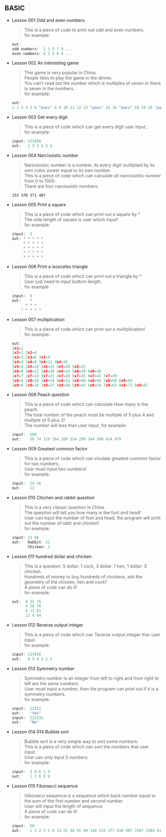 ## BASIC
-   Lesson 001  Odd and even numbers

    >   This is a piece of code to print out odd and even numbers.  
    >   for example:
    ```c++
    out:
    odd numbers:  1 3 5 7 9 ...
    even numbers: 0 2 4 6 8 ...
    ```
-   Lesson 002  An interesting game
    >   This game is very popular in China.  
    >   People likes to play the game in the dinner.  
    >   You can't read out the number which is multiples of seven or there is seven in the numbers.   
    >   for example:
    ```c++
    out: 
    1 2 3 4 5 6 "pass" 8 9 10 11 12 13 "pass" 15 16 "pass" 18 19 20 "pass" 21 22 23 24 25 26 "pass" "pass" 29 30 ...
    ```
-   Lesson 003 Get every digit
    >   This is a piece of code which can get every digit user input,  
    >   for example:
    ```c++
    input: 123456
    out:   1 2 3 4 5 6
    ```
-   Lesson 004 Narcissistic number
    >  Naricissistic number is a number, its every digit multiplied by its own cubic power equal to its own number.  
    >   This is a piece of code which can calculate all naricissistic number from 0 to 1000.  
    >   There are four narcissistic numbers:
    ```
    153 370 371 407
    ```
-   Lesson 005  Print a square 
    >   This is a piece of code which can print out a square by *  
    >   The side length of square is user which input!  
    >   for example:
    ```c++
    input:  5
    out: * * * * *
         * * * * *
         * * * * *
         * * * * *
         * * * * *
    ```
-   Lesson 006  Print a isosceles triangle 
    >   This is a piece of code which can print out a triangle by *  
    >   User just need to input bottom length.  
    >   for example
    ```c++
    input:  5
    out:    *
          * * *
        * * * * *
    ```
-   Lesson 007  multiplication
    >   This is a piece of code which can print out a multiplication!   
    >   for example:
    ```c++
    out:
    1x1=1
    1x2=2 2x2=4
    1x3=3 2x3=6 3x3=9
    1x4=4 2x4=8 3x4=12 4x4=16
    1x5=5 2x5=10 3x5=15 4x5=20 5x5=25
    1x6=6 2x6=12 3x6=18 4x6=24 5x6=30 6x6=36
    1x7=7 2x7=14 3x7=21 4x7=28 5x7=35 6x7=42 7x7=49
    1x8=8 2x8=16 3x8=24 4x8=32 5x8=40 6x8=48 7x8=56 8x8=64
    1x9=9 2x9=18 3x9=27 4x9=36 5x9=45 6x9=54 7x9=63 8x9=72 9x9=81
    ```
-   Lesson 008  Peach question
    >   This is a piece of code which can calculate How many is the peach.  
    >   The total number of the peach must be multiple of 5 plus 4 and multiple of 9 plus 2!   
    >   The number will less than user input, for example:
    ```c++
    input:  500
    out:    29 74 119 164 209 254 299 344 389 434 479
    ```
-   Lesson 009  Greatest common factor
    >   This is a piece of code which can clculate greatest common factor for two numbers.  
    >   User must input two numbers!  
    >   for example:
    ```c++
    input:  24 36
    out:    12
    ```
-   Lesson 010 Chichen and rabbit question
    >   This is a very classic question in China.  
    >   The question will tell you how many is the foot and head!  
    >   User can input the number of foot and head, the program will print out the number of rabit and chicken!  
    >   for example: 
    ```c++
    input: 23 88
    out:   Rabbit: 21
           Chicken: 2
    ```
-   Lesson 011 hundred dollar and chicken
    >   This is a question: 5 dollar: 1 cock, 3 dollar: 1 hen, 1 dollar: 3 chicken.  
    >   Hundreds of money to buy hundreds of chickens, ask the geometry of the chicken, hen and cock?   
    >   A piece of code can do it!  
    >   for example: 
    ```c++
    out:  0 25 75
          4 18 78
          8 11 81
          12 4 84
    ```
-   Lesson 012 Reverse output integer
    >   This is a piece of code which can Teverse output integer thar user input.  
    >   for example:
    ```c++
    input: 123456
    out:   6 5 4 3 2 1
    ```
-   Lesson 013 Symmetry number 
    >   Symmetry number is an integer from left to right and from right to left are the same numbers.  
    >    User must input a number, than the program  can print out if it is a symmetry numbers.   
    >   for example:
    ```c++
    input:  12321
    out:    "Yes"
    input:  222333
    out:    "No"
    ```
-   Lesson 014 014 Bubble sort
    >   Bubble sort is a very simple way to sort some numbers.  
    >   This is a piece of code which can sort the numbers that user input.  
    >   User can only input 5 numbers.  
    >   for example:  
    ```c++
    input:  3 8 6 1 9
    out:    1 3 6 8 9
    ```
-   Lesson 015 Fibonacci sequence
    >   Gibonacci sequence is a sequence which back number equal to the sum of the first number and second number.    
    >   User will input the length of sequence.  
    >   A piece of code can do it!  
    >   for example:
    ```c++
    input:  50
    out:    1 1 2 3 5 8 13 21 34 55 89 144 233 377 610 987 1597 2584 4181 6765
    ```


  



